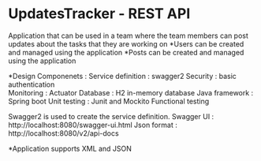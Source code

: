 # UpdatesTracker - REST API

Application that can be used in a team where the team members can post updates about the tasks that they are working on
*Users can be created and managed using the application
*Posts can be created and managed using the application

*Design Componenets :
Service definition :  swagger2
Security : basic authentication   
Monitoring :  Actuator
Database : H2 in-memory database
Java framework : Spring boot
Unit testing : Junit and Mockito
Functional testing 

Swagger2 is used to create the service definition. 
Swagger UI : http://localhost:8080/swagger-ui.html
Json format : http://localhost:8080/v2/api-docs

*Application supports XML and JSON 


